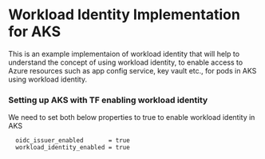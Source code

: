 # Workload Identity Implementation for AKS
This is an example implementaion of workload identity that will help to understand the concept of using workload identity, to enable access to Azure resources such as app config service, key vault etc., for pods in AKS using workload identity.

### Setting up AKS with TF enabling workload identity
We need to set both below properties to true to enable workload identity in AKS
```
  oidc_issuer_enabled       = true
  workload_identity_enabled = true
```